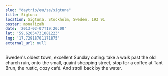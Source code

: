 ```yaml
---
slug: "daytrip/eu/se/sigtuna"
title: Sigtuna
location: Sigtuna, Stockholm, Sweden, 193 91
poster: monalizah
date: '2013-02-07T19:20:00'
lat: '59.62054731081223'
lng: '17.72918701171875'
external_url: null
---
```


Sweden's oldest town, excellent Sunday outing: take a walk past the old church ruin, onto the small, quaint shopping street, stop for a coffee at Tant Brun, the rustic, cozy café. And stroll back by the water.
